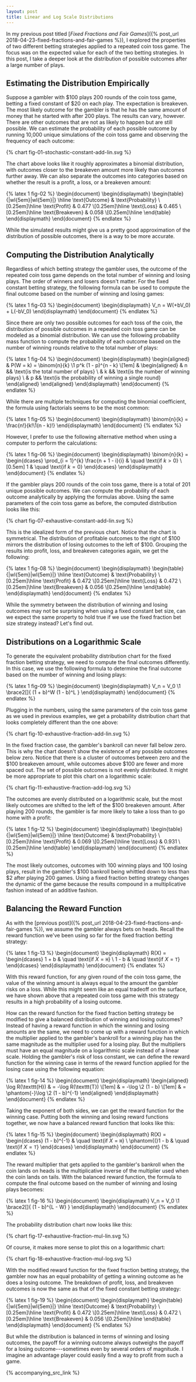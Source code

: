 ```yaml
---
layout: post
title: Linear and Log Scale Distributions
---
```


In my previous post titled [*Fixed Fractions and Fair Games*]({% post_url 2018-04-23-fixed-fractions-and-fair-games %}), I explored the properties of two different betting strategies applied to a repeated coin toss game. The focus was on the expected value for each of the two betting strategies. In this post, I take a deeper look at the distribution of possible outcomes after a large number of plays.

<!--excerpt-->

## Estimating the Distribution Empirically

Suppose a gambler with $100 plays 200 rounds of the coin toss game, betting a fixed constant of $20 on each play. The expectation is breakeven. The most likely outcome for the gambler is that he has the same amount of money that he started with after 200 plays. The results can vary, however. There are other outcomes that are not as likely to happen but are still possible. We can estimate the probability of each possible outcome by running 10,000 unique simulations of the coin toss game and observing the frequency of each outcome:

{% chart fig-01-stochastic-constant-add-lin.svg %}

The chart above looks like it roughly approximates a binomial distribution, with outcomes closer to the breakeven amount more likely than outcomes further away. We can also separate the outcomes into categories based on whether the result is a profit, a loss, or a breakeven amount:

{% latex 1 fig-02 %}
    \begin{document}
    \begin{displaymath}
    \begin{table}{|wl{5em}|wl{5em}|}
    \hline
    \text{Outcome}   & \text{Probability}
    \\[0.25em]\hline
    \text{Profit}    & 0.477
    \\[0.25em]\hline
    \text{Loss}      & 0.465
    \\[0.25em]\hline
    \text{Breakeven} & 0.058
    \\[0.25em]\hline
    \end{table}
    \end{displaymath}
    \end{document}
{% endlatex %}

While the simulated results might give us a pretty good approximation of the distribution of possible outcomes, there is a way to be more accurate.

## Computing the Distribution Analytically

Regardless of which betting strategy the gambler uses, the outcome of the repeated coin toss game depends on the total number of winning and losing plays. The order of winners and losers doesn't matter. For the fixed constant betting strategy, the following formula can be used to compute the final outcome based on the number of winning and losing games:

{% latex 1 fig-03 %}
    \begin{document}
    \begin{displaymath}
    V_n = W(+bV_0) + L(-bV_0)
    \end{displaymath}
    \end{document}
{% endlatex %}

Since there are only two possible outcomes for each toss of the coin, the distribution of possible outcomes in a repeated coin toss game can be modeled as a binomial distribution. We can use the following probability mass function to compute the probability of each outcome based on the number of winning rounds relative to the total number of plays:

{% latex 1 fig-04 %}
    \begin{document}
    \begin{displaymath}
    \begin{aligned}
    & P(W = k) = \binom{n}{k} \1 p^k (1 - p)^{n - k}
    \\[1em]
    &
    \begin{aligned}
    & n && \text{is the total number of plays}
    \\
    & k && \text{is the number of winning plays}
    \\
    & p && \text{is the probability of winning a single round}
    \end{aligned}
    \end{aligned}
    \end{displaymath}
    \end{document}
{% endlatex %}

While there are multiple techniques for computing the binomial coefficient, the formula using factorials seems to be the most common:

{% latex 1 fig-05 %}
    \begin{document}
    \begin{displaymath}
    \binom{n}{k} = \frac{n!}{k!\1(n - k)!}
    \end{displaymath}
    \end{document}
{% endlatex %}

However, I prefer to use the following alternative method when using a computer to perform the calculations:

{% latex 1 fig-06 %}
    \begin{document}
    \begin{displaymath}
    \binom{n}{k} =
    \begin{dcases}
    \prod_{i = 1}^{k} \frac{n + 1 - i}{i} & \quad \text{if $k > 0$}
    \\[0.5em]
    1                                     & \quad \text{if $k = 0$}
    \end{dcases}
    \end{displaymath}
    \end{document}
{% endlatex %}

If the gambler plays 200 rounds of the coin toss game, there is a total of 201 unique possible outcomes. We can compute the probability of each outcome analytically by applying the formulas above. Using the same parameters of the coin toss game as before, the computed distribution looks like this:

{% chart fig-07-exhaustive-constant-add-lin.svg %}

This is the idealized form of the previous chart. Notice that the chart is symmetrical. The distribution of profitable outcomes to the right of $100 mirrors the distribution of losing outcomes to the left of $100. Grouping the results into profit, loss, and breakeven categories again, we get the following:

{% latex 1 fig-08 %}
    \begin{document}
    \begin{displaymath}
    \begin{table}{|wl{5em}|wl{5em}|}
    \hline
    \text{Outcome}   & \text{Probability}
    \\[0.25em]\hline
    \text{Profit}    & 0.472
    \\[0.25em]\hline
    \text{Loss}      & 0.472
    \\[0.25em]\hline
    \text{Breakeven} & 0.056
    \\[0.25em]\hline
    \end{table}
    \end{displaymath}
    \end{document}
{% endlatex %}

While the symmetry between the distribution of winning and losing outcomes may not be surprising when using a fixed constant bet size, can we expect the same property to hold true if we use the fixed fraction bet size strategy instead? Let's find out.

## Distributions on a Logarithmic Scale

To generate the equivalent probability distribution chart for the fixed fraction betting strategy, we need to compute the final outcomes differently. In this case, we use the following formula to determine the final outcome based on the number of winning and losing plays:

{% latex 1 fig-09 %}
    \begin{document}
    \begin{displaymath}
    V_n = V_0 \1 \brace2[]{ (1 + b)^W (1 - b)^L }
    \end{displaymath}
    \end{document}
{% endlatex %}

Plugging in the numbers, using the same parameters of the coin toss game as we used in previous examples, we get a probability distribution chart that looks completely different than the one above:

{% chart fig-10-exhaustive-fraction-add-lin.svg %}

In the fixed fraction case, the gambler's bankroll can never fall below zero. This is why the chart doesn't show the existence of any possible outcomes below zero. Notice that there is a cluster of outcomes between zero and the $100 breakeven amount, while outcomes above $100 are fewer and more spaced out. The set of possible outcomes is not evenly distributed. It might be more appropriate to plot this chart on a logarithmic scale:

{% chart fig-11-exhaustive-fraction-add-log.svg %}

The outcomes are evenly distributed on a logarithmic scale, but the most likely outcomes are shifted to the left of the $100 breakeven amount. After playing 200 rounds, the gambler is far more likely to take a loss than to go home with a profit:

{% latex 1 fig-12 %}
    \begin{document}
    \begin{displaymath}
    \begin{table}{|wl{5em}|wl{5em}|}
    \hline
    \text{Outcome}   & \text{Probability}
    \\[0.25em]\hline
    \text{Profit}    & 0.069
    \\[0.25em]\hline
    \text{Loss}      & 0.931
    \\[0.25em]\hline
    \end{table}
    \end{displaymath}
    \end{document}
{% endlatex %}

The most likely outcomes, outcomes with 100 winning plays and 100 losing plays, result in the gambler's $100 bankroll being whittled down to less than $2 after playing 200 games. Using a fixed fraction betting strategy changes the dynamic of the game because the results compound in a multiplicative fashion instead of an additive fashion.

## Balancing the Reward Function

As with the [previous post]({% post_url 2018-04-23-fixed-fractions-and-fair-games %}), we assume the gambler always bets on heads. Recall the reward function we've been using so far for the fixed fraction betting strategy:

{% latex 1 fig-13 %}
    \begin{document}
    \begin{displaymath}
    R(X) =
    \begin{dcases}
    1 + b & \quad \text{if $X = \texttt{H}$}
    \\
    1 - b & \quad \text{if $X = \texttt{T}$}
    \end{dcases}
    \end{displaymath}
    \end{document}
{% endlatex %}

With this reward function, for any given round of the coin toss game, the value of the winning amount is always equal to the amount the gambler risks on a loss. While this might seem like an equal tradeoff on the surface, we have shown above that a repeated coin toss game with this strategy results in a high probability of a losing outcome.

How can the reward function for the fixed fraction betting strategy be modified to give a balanced distribution of winning and losing outcomes? Instead of having a reward function in which the winning and losing amounts are the same, we need to come up with a reward function in which the multiplier applied to the gambler's bankroll for a winning play has the same magnitude as the multiplier used for a losing play. But the multipliers must have an equal magnitude on a logarithmic scale instead of a linear scale. Holding the gambler's risk of loss constant, we can define the reward function for the winning case in terms of the reward function applied for the losing case using the following equation:

{% latex 1 fig-14 %}
    \begin{document}
    \begin{displaymath}
    \begin{aligned}
    \log R(\texttt{H}) & = -\log R(\texttt{T})
    \\[1em]
                       & = -\log \2 (1 - b)
    \\[1em]
                       & = \phantom{-}\log \2 (1 - b)^{-1}
    \end{aligned}
    \end{displaymath}
    \end{document}
{% endlatex %}

Taking the exponent of both sides, we can get the reward function for the winning case. Putting both the winning and losing reward functions together, we now have a balanced reward function that looks like this:

{% latex 1 fig-15 %}
    \begin{document}
    \begin{displaymath}
    R(X) =
    \begin{dcases}
    (1 - b)^{-1}     & \quad \text{if $X = \texttt{H}$}
    \\
    \phantom{(}1 - b & \quad \text{if $X = \texttt{T}$}
    \end{dcases}
    \end{displaymath}
    \end{document}
{% endlatex %}

The reward multiplier that gets applied to the gambler's bankroll when the coin lands on heads is the multiplicative inverse of the multiplier used when the coin lands on tails. With the balanced reward function, the formula to compute the final outcome based on the number of winning and losing plays becomes:

{% latex 1 fig-16 %}
    \begin{document}
    \begin{displaymath}
    V_n = V_0 \1 \brace2[]{ (1 - b)^{L - W} }
    \end{displaymath}
    \end{document}
{% endlatex %}

The probability distribution chart now looks like this:

{% chart fig-17-exhaustive-fraction-mul-lin.svg %}

Of course, it makes more sense to plot this on a logarithmic chart:

{% chart fig-18-exhaustive-fraction-mul-log.svg %}

With the modified reward function for the fixed fraction betting strategy, the gambler now has an equal probability of getting a winning outcome as he does a losing outcome. The breakdown of profit, loss, and breakeven outcomes is now the same as that of the fixed constant betting strategy:

{% latex 1 fig-19 %}
    \begin{document}
    \begin{displaymath}
    \begin{table}{|wl{5em}|wl{5em}|}
    \hline
    \text{Outcome}   & \text{Probability}
    \\[0.25em]\hline
    \text{Profit}    & 0.472
    \\[0.25em]\hline
    \text{Loss}      & 0.472
    \\[0.25em]\hline
    \text{Breakeven} & 0.056
    \\[0.25em]\hline
    \end{table}
    \end{displaymath}
    \end{document}
{% endlatex %}

But while the distribution is balanced in terms of winning and losing outcomes, the payoff for a winning outcome always outweighs the payoff for a losing outcome---sometimes even by several orders of magnitude. I imagine an advantage player could easily find a way to profit from such a game.

{% accompanying_src_link %}

